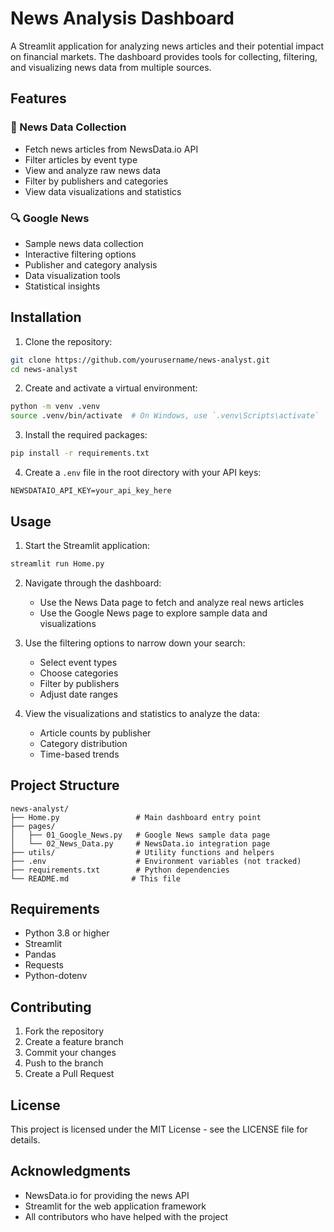 # News Analysis Dashboard

A Streamlit application for analyzing news articles and their potential impact on financial markets. The dashboard provides tools for collecting, filtering, and visualizing news data from multiple sources.

## Features

### 📰 News Data Collection
- Fetch news articles from NewsData.io API
- Filter articles by event type
- View and analyze raw news data
- Filter by publishers and categories
- View data visualizations and statistics

### 🔍 Google News
- Sample news data collection
- Interactive filtering options
- Publisher and category analysis
- Data visualization tools
- Statistical insights

## Installation

1. Clone the repository:
```bash
git clone https://github.com/yourusername/news-analyst.git
cd news-analyst
```

2. Create and activate a virtual environment:
```bash
python -m venv .venv
source .venv/bin/activate  # On Windows, use `.venv\Scripts\activate`
```

3. Install the required packages:
```bash
pip install -r requirements.txt
```

4. Create a `.env` file in the root directory with your API keys:
```env
NEWSDATAIO_API_KEY=your_api_key_here
```

## Usage

1. Start the Streamlit application:
```bash
streamlit run Home.py
```

2. Navigate through the dashboard:
   - Use the News Data page to fetch and analyze real news articles
   - Use the Google News page to explore sample data and visualizations

3. Use the filtering options to narrow down your search:
   - Select event types
   - Choose categories
   - Filter by publishers
   - Adjust date ranges

4. View the visualizations and statistics to analyze the data:
   - Article counts by publisher
   - Category distribution
   - Time-based trends

## Project Structure

```
news-analyst/
├── Home.py                 # Main dashboard entry point
├── pages/
│   ├── 01_Google_News.py   # Google News sample data page
│   └── 02_News_Data.py     # NewsData.io integration page
├── utils/                  # Utility functions and helpers
├── .env                    # Environment variables (not tracked)
├── requirements.txt        # Python dependencies
└── README.md              # This file
```

## Requirements

- Python 3.8 or higher
- Streamlit
- Pandas
- Requests
- Python-dotenv

## Contributing

1. Fork the repository
2. Create a feature branch
3. Commit your changes
4. Push to the branch
5. Create a Pull Request

## License

This project is licensed under the MIT License - see the LICENSE file for details.

## Acknowledgments

- NewsData.io for providing the news API
- Streamlit for the web application framework
- All contributors who have helped with the project